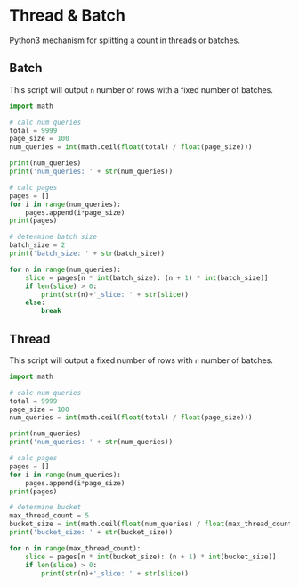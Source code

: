# Thread & Batch

Python3 mechanism for splitting a count in threads or batches.

## Batch

This script will output `n` number of rows with a fixed number of batches.

```python
import math

# calc num queries
total = 9999
page_size = 100
num_queries = int(math.ceil(float(total) / float(page_size)))

print(num_queries)
print('num_queries: ' + str(num_queries))

# calc pages
pages = []
for i in range(num_queries):
    pages.append(i*page_size)
print(pages)

# determine batch size
batch_size = 2
print('batch_size: ' + str(batch_size))

for n in range(num_queries):
    slice = pages[n * int(batch_size): (n + 1) * int(batch_size)]
    if len(slice) > 0:
        print(str(n)+'_slice: ' + str(slice))
    else:
        break
```

## Thread

This script will output a fixed number of rows with `n` number of batches.

```python
import math

# calc num queries
total = 9999
page_size = 100
num_queries = int(math.ceil(float(total) / float(page_size)))

print(num_queries)
print('num_queries: ' + str(num_queries))

# calc pages
pages = []
for i in range(num_queries):
    pages.append(i*page_size)
print(pages)

# determine bucket
max_thread_count = 5
bucket_size = int(math.ceil(float(num_queries) / float(max_thread_count)))
print('bucket_size: ' + str(bucket_size))

for n in range(max_thread_count):
    slice = pages[n * int(bucket_size): (n + 1) * int(bucket_size)]
    if len(slice) > 0:
        print(str(n)+'_slice: ' + str(slice))
```

